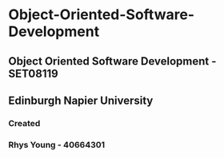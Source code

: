 # Object-Oriented-Software-Development
## Object Oriented Software Development - SET08119
## Edinburgh Napier University
### Created 
### Rhys Young - 40664301

